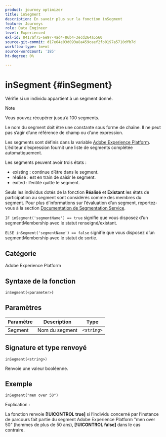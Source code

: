 ```yaml
---
product: journey optimizer
title: inSegment
description: En savoir plus sur la fonction inSegment
feature: Journeys
role: Data Engineer
level: Experienced
exl-id: 8417af75-6e97-4ad4-86b4-3ecd264a5560
source-git-commit: d17e64e03d093a8a459caef2fb0197a5710dfb7d
workflow-type: tm+mt
source-wordcount: '185'
ht-degree: 0%

---
```


# inSegment {#inSegment}

Vérifie si un individu appartient à un segment donné.

>[!NOTE]
>
>Vous pouvez récupérer jusqu’à 100 segments.

Le nom du segment doit être une constante sous forme de chaîne. Il ne peut pas s’agir d’une référence de champ ou d’une expression.

Les segments sont définis dans la variable [Adobe Experience Platform](https://platform.adobe.com/segment/overview). L’éditeur d’expression fournit une liste de segments complétée automatiquement.

Les segments peuvent avoir trois états :

* existing : continue d’être dans le segment.
* réalisé : est en train de saisir le segment.
* exited : l’entité quitte le segment.

Seuls les individus dotés de la fonction **Réalisé** et **Existant** les états de participation au segment sont considérés comme des membres du segment. Pour plus d’informations sur l’évaluation d’un segment, reportez-vous à la section [Documentation de Segmentation Service](https://experienceleague.adobe.com/docs/experience-platform/segmentation/tutorials/evaluate-a-segment.html?lang=en#interpret-segment-results).

`IF inSegment('segmentName') == true` signifie que vous disposez d’un segmentMembership avec le statut renseigné/existant.

`ELSE inSegment('segmentName') == false` signifie que vous disposez d’un segmentMembership avec le statut de sortie.

## Catégorie

Adobe Experience Platform

## Syntaxe de la fonction

`inSegment(<parameter>)`

## Paramètres

| Paramètre | Description | Type |
|--- |--- |--- |
| Segment | Nom du segment | `<string>` |

## Signature et type renvoyé

`inSegment(<string>)`

Renvoie une valeur booléenne.

## Exemple

`inSegment("men over 50")`

Explication :

La fonction renvoie **[!UICONTROL true]** si l’individu concerné par l’instance de parcours fait partie du segment Adobe Experience Platform &quot;men over 50&quot; (hommes de plus de 50 ans), **[!UICONTROL false]** dans le cas contraire.
